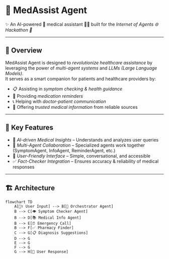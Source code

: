 # 🏥 MedAssist Agent  

✨ An AI-powered 🧠 medical assistant 🤖💉 built for the *Internet of Agents 🌐 Hackathon 🚀*  

---

## 🌟 Overview  
MedAssist Agent is designed to *revolutionize healthcare assistance* by leveraging the power of *multi-agent systems* and *LLMs (Large Language Models)*.  
It serves as a smart companion for patients and healthcare providers by:  
- 📋 Assisting in *symptom checking & health guidance*  
- 💊 Providing *medication reminders*  
- 📞 Helping with *doctor-patient communication*  
- 🔎 Offering *trusted medical information* from reliable sources  

---

## 🔗 Key Features  
- 🧠 *AI-driven Medical Insights* – Understands and analyzes user queries  
- 🤖 *Multi-Agent Collaboration* – Specialized agents work together (SymptomAgent, InfoAgent, ReminderAgent, etc.)  
- 📱 *User-Friendly Interface* – Simple, conversational, and accessible  
- ✅ *Fact-Checker Integration* – Ensures accuracy & reliability of medical responses  

---

## 🏗 Architecture  
```mermaid
flowchart TD
    A[👩‍⚕ User Input] --> B[🧠 Orchestrator Agent]
    B --> C[👁 Symptom Checker Agent]
    B --> D[📚 Medical Info Agent]
    B --> E[⏰ Emergency Call]
    B --> F[✅ Pharmacy Finder]
    C --> G[📋 Diagnosis Suggestions]
    D --> G
    E --> G
    F --> G
    G --> H[💬 User Response]
